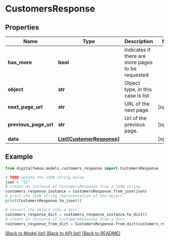# CustomersResponse


## Properties

Name | Type | Description | Notes
------------ | ------------- | ------------- | -------------
**has_more** | **bool** | Indicates if there are more pages to be requested | 
**object** | **str** | Object type, in this case is list | 
**next_page_url** | **str** | URL of the next page. | [optional] 
**previous_page_url** | **str** | Url of the previous page. | [optional] 
**data** | [**List[CustomerResponse]**](CustomerResponse.md) |  | [optional] 

## Example

```python
from digitalfemsa.models.customers_response import CustomersResponse

# TODO update the JSON string below
json = "{}"
# create an instance of CustomersResponse from a JSON string
customers_response_instance = CustomersResponse.from_json(json)
# print the JSON string representation of the object
print(CustomersResponse.to_json())

# convert the object into a dict
customers_response_dict = customers_response_instance.to_dict()
# create an instance of CustomersResponse from a dict
customers_response_from_dict = CustomersResponse.from_dict(customers_response_dict)
```
[[Back to Model list]](../README.md#documentation-for-models) [[Back to API list]](../README.md#documentation-for-api-endpoints) [[Back to README]](../README.md)


